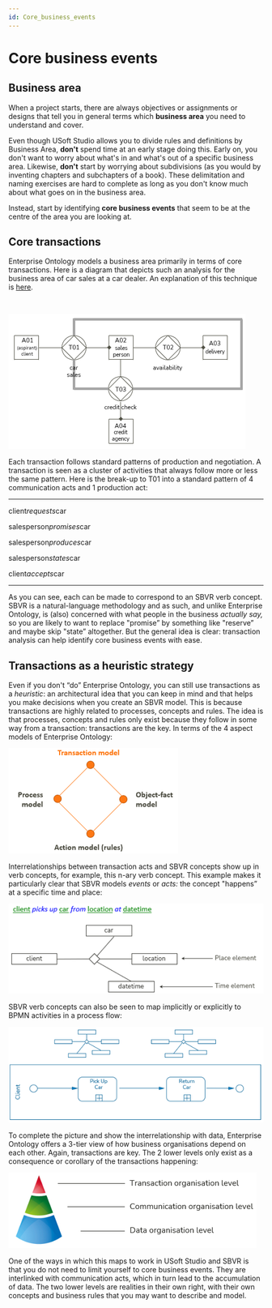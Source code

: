 ```yaml
---
id: Core_business_events
---
```


# Core business events

## Business area

When a project starts, there are always objectives or assignments or designs that tell you in general terms which **business area** you need to understand and cover.

Even though USoft Studio allows you to divide rules and definitions by Business Area, **don't** spend time at an early stage doing this. Early on, you don't want to worry about what's in and what's out of a specific business area. Likewise, **don't** start by worrying about subdivisions (as you would by inventing chapters and subchapters of a book). These delimitation and naming exercises are hard to complete as long as you don't know much about what goes on in the business area.

Instead, start by identifying **core business events** that seem to be at the centre of the area you are looking at.

## Core transactions

Enterprise Ontology models a business area primarily in terms of core transactions. Here is a diagram that depicts such an analysis for the business area of car sales at a car dealer. An explanation of this technique is [here](/docs/Business_rules/Positioning_business_rules/Enterprise_Ontology.md).

 

![](./assets/728f0c9e-28ac-4dcc-8425-e3c731468bef.png)

Each transaction follows standard patterns of production and negotiation. A transaction is seen as a cluster of activities that always follow more or less the same pattern. Here is the break-up to T01 into a standard pattern of 4 communication acts and 1 production act:

----

client*requests*car

salesperson*promises*car

salesperson*produces*car

salesperson*states*car

client*accepts*car

----

As you can see, each can be made to correspond to an SBVR verb concept. SBVR is a natural-language methodology and as such, and unlike Enterprise Ontology, is (also) concerned with what people in the business *actually say,* so you are likely to want to replace "promise” by something like "reserve” and maybe skip "state” altogether. But the general idea is clear: transaction analysis can help identify core business events with ease.

## Transactions as a heuristic strategy

Even if you don't “do” Enterprise Ontology, you can still use transactions as a *heuristic*: an architectural idea that you can keep in mind and that helps you make decisions when you create an SBVR model. This is because transactions are highly related to processes, concepts and rules. The idea is that processes, concepts and rules only exist because they follow in some way from a transaction: transactions are the key. In terms of the 4 aspect models of Enterprise Ontology:

![](./assets/3bf60d2c-abea-4d34-a208-75cc108e3ec1.png)

Interrelationships between transaction acts and SBVR concepts show up in verb concepts, for example, this n-ary verb concept. This example makes it particularly clear that SBVR models *events* or *acts:* the concept "happens” at a specific time and place:

![](./assets/a6b47a93-b13f-4ae5-ac98-4aad1e0a4be9.png)

SBVR verb concepts can also be seen to map implicitly or explicitly to BPMN activities in a process flow:

![](./assets/117f1014-7bb5-4f11-8679-6ed73c8106fd.png)

To complete the picture and show the interrelationship with data, Enterprise Ontology offers a 3-tier view of how business organisations depend on each other. Again, transactions are key. The 2 lower levels only exist as a consequence or corollary of the transactions happening:

![](./assets/980cc488-14c5-4794-a37b-5fb0092d6cd2.png)

One of the ways in which this maps to work in USoft Studio and SBVR is that you do not need to limit yourself to core business events. They are interlinked with communication acts, which in turn lead to the accumulation of data. The two lower levels are realities in their own right, with their own concepts and business rules that you may want to describe and model.